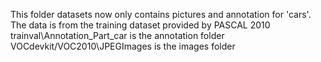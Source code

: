 This folder datasets now only contains pictures and annotation for 'cars'. The data is from the training dataset provided by PASCAL 2010
trainval\Annotation_Part_car is the annotation folder
VOCdevkit/VOC2010\JPEGImages is the images folder
